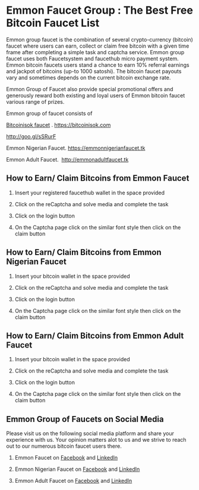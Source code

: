 # Emmon Faucet Group : The Best Free Bitcoin Faucet List 

Emmon group faucet is the combination of several crypto-currency (bitcoin) faucet where users can earn, collect or claim free bitcoin with a given time frame after completing a simple task and captcha service. Emmon group faucet uses both Faucetsystem and faucethub micro payment system. Emmon bitcoin faucets users stand a chance to earn 10% referral earnings and jackpot of bitcoins (up-to 1000 satoshi). The bitcoin faucet payouts vary and sometimes depends on the current bitcoin exchange rate. 

Emmon Group of Faucet also provide special promotional offers and generously reward both existing and loyal users of Emmon bitcoin faucet various range of prizes. 





Emmon group of faucet consists of


<a href="https://bitcoinisok.com/">Bitcoinisok faucet</a> . <a href="https://bitcoinisok.com/">https://bitcoinisok.com</a> 

<a href="http://goo.gl/sSRurF">http://goo.gl/sSRurF</a> 

Emmon Nigerian Faucet. <a href="https://emmonnigerianfaucet.tk/">https://emmonnigerianfaucet.tk</a> 


Emmon Adult Faucet.  <a href="http://emmonadultfaucet.tk/">http://emmonadultfaucet.tk</a> 





## How to Earn/ Claim Bitcoins from Emmon Faucet


1. Insert your registered faucethub wallet in the space provided

2. Click on the reCaptcha and solve media and complete the task

3. Click on the login button

4. On the Captcha page click on the similar font style then click on the claim button




## How to Earn/ Claim Bitcoins from Emmon Nigerian Faucet


1. Insert your bitcoin wallet in the space provided

2. Click on the reCaptcha and solve media and complete the task

3. Click on the login button

4. On the Captcha page click on the similar font style then click on the claim button


## How to Earn/ Claim Bitcoins from Emmon Adult Faucet


1. Insert your bitcoin wallet in the space provided

2. Click on the reCaptcha and solve media and complete the task

3. Click on the login button

4. On the Captcha page click on the similar font style then click on the claim button


## Emmon Group of Faucets on Social Media 

Please visit us on the following social media platform and share your experience with us. Your opinion matters alot to us and we strive to reach out to our numerous bitcoin faucet users there.

1. Emmon Faucet on <a href="https://web.facebook.com/Emmon-Faucet-111171899587674/">Facebook</a> and <a href="https://www.linkedin.com/mwlite/company/18371003/">LinkedIn</a>




2. Emmon Nigerian Faucet on <a href="https://web.facebook.com/Emmon-Nigerian-Faucet-885617678271218/">Facebook</a> and <a href="https://www.linkedin.com/company/emmon-nigerian-faucet/">LinkedIn</a>




3. Emmon Adult Faucet on <a href="https://web.facebook.com/Emmon-Adult-Faucet-1990113574555898/">Facebook</a> and <a href="https://www.linkedin.com/company/emmon-adult-faucet/">LinkedIn</a>


